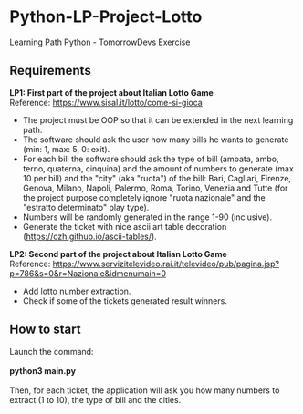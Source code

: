 # Python-LP-Project-Lotto
Learning Path Python - TomorrowDevs Exercise


## Requirements
<strong>LP1: First part of the project about Italian Lotto Game</strong>
<br/>Reference: https://www.sisal.it/lotto/come-si-gioca

- The project must be OOP so that it can be extended in the next learning path.
- The software should ask the user how many bills he wants to generate (min: 1, max: 5, 0: exit).
- For each bill the software should ask the type of bill (ambata, ambo, terno, quaterna, cinquina) and the amount of numbers to generate (max 10 per bill)
and the "city" (aka "ruota") of the bill: Bari, Cagliari, Firenze, Genova, Milano, Napoli, Palermo, Roma, Torino, Venezia and Tutte (for the project purpose completely ignore "ruota nazionale" and the "estratto determinato" play type).
- Numbers will be randomly generated in the range 1-90 (inclusive).
- Generate the ticket with nice ascii art table decoration (https://ozh.github.io/ascii-tables/).


<strong>LP2: Second part of the project about Italian Lotto Game</strong>
<br/>Reference: https://www.servizitelevideo.rai.it/televideo/pub/pagina.jsp?p=786&s=0&r=Nazionale&idmenumain=0

- Add lotto number extraction.
- Check if some of the tickets generated result winners.


## How to start 

Launch the command:<br/><br/>
<strong>python3 main.py</strong><br/><br/>
Then, for each ticket, the application will ask you how many numbers to extract (1 to 10), the type of bill and the cities.